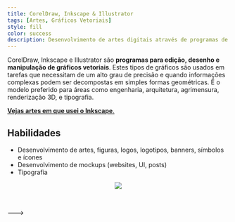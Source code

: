 ```yaml
---
title: CorelDraw, Inkscape & Illustrator
tags: [Artes, Gráficos Vetoriais]
style: fill
color: success
description: Desenvolvimento de artes digitais através de programas de gráficos vetoriais.
---
```


​CorelDraw, Inkscape e Illustrator são **programas para edição, desenho e manipulação de gráficos vetoriais**. Estes tipos de gráficos são usados em tarefas que necessitam de um alto grau de precisão e quando informações complexas podem ser decompostas em simples formas geométricas. É o modelo preferido para áreas como engenharia, arquitetura, agrimensura, renderização 3D, e tipografia.

[**Vejas artes em que usei o Inkscape**.]()

## Habilidades

* Desenvolvimento de artes, figuras, logos, logotipos, banners, símbolos e ícones
* Desenvolvimento de mockups (websites, UI, posts)
* Tipografia


<!--- {% include elements/figure.html image="https://upload.wikimedia.org/wikipedia/commons/thumb/e/ee/Inkscape_1.1_screenshot.png/1024px-Inkscape_1.1_screenshot.png" caption="Inkscape" %}
--->


<!--- {% include elements/figure.html image="../assets/res/blog/inkscape.png" caption="Página de download do Inkscape" %}
--->



<p align="center"> <img src="https://upload.wikimedia.org/wikipedia/commons/thumb/e/ee/Inkscape_1.1_screenshot.png/1024px-Inkscape_1.1_screenshot.png"></p>

<br>

--->